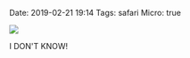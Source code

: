 Date: 2019-02-21 19:14
Tags: safari
Micro: true

![](/_img/2019/2019-02-21-safari-or-firefox.png)

I DON'T KNOW!
